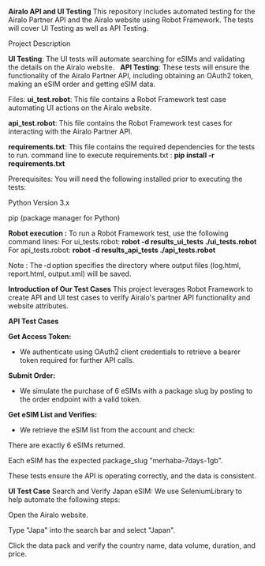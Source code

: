 **Airalo API and UI Testing**
This repository includes automated testing for the Airalo Partner API and the Airalo website using Robot Framework. The tests will cover UI Testing as well as API Testing.

Project Description

**UI Testing**: The UI tests will automate searching for eSIMs and validating the details on the Airalo website.  
**API Testing**: These tests will ensure the functionality of the Airalo Partner API, including obtaining an OAuth2 token, making an eSIM order and getting eSIM data. 

Files:
**ui_test.robot**: This file contains a Robot Framework test case automating UI actions on the Airalo website.

**api_test.robot**: This file contains the Robot Framework test cases for interacting with the Airalo Partner API.

**requirements.txt**: This file contains the required dependencies for the tests to run.
command line to execute requirements.txt : **pip install -r requirements.txt**

Prerequisites:
You will need the following installed prior to executing the tests:

Python Version 3.x

pip (package manager for Python)

**Robot execution :**
To run a Robot Framework test, use the following command lines:
For ui_tests.robot: **robot -d results_ui_tests ./ui_tests.robot**
For api_tests.robot: **robot -d results_api_tests ./api_tests.robot**

Note : The -d option specifies the directory where output files (log.html, report.html, output.xml) will be saved.

**Introduction of Our Test Cases**
This project leverages Robot Framework to create API and UI test cases to verify Airalo's partner API functionality and website attributes.

**API Test Cases**

**Get Access Token:**
   -  We authenticate using OAuth2 client credentials to retrieve a bearer token required for further API calls.

**Submit Order:**
   -  We simulate the purchase of 6 eSIMs with a package slug by posting to the order endpoint with a valid token.
 
**Get eSIM List and Verifies:**
   -  We retrieve the eSIM list from the account and check:

There are exactly 6 eSIMs returned.

Each eSIM has the expected package_slug "merhaba-7days-1gb".

These tests ensure the API is operating correctly, and the data is consistent.

**UI Test Case**
Search and Verify Japan eSIM:
We use SeleniumLibrary to help automate the following steps:

Open the Airalo website.

Type "Japa" into the search bar and select "Japan".

Click the data pack and verify the country name, data volume, duration, and price.
